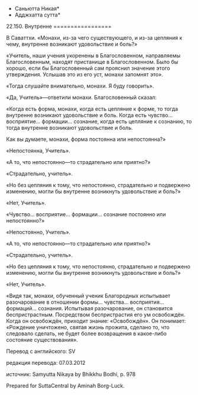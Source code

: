 * Саньютта Никая*
* Адджхатта сутта*

22\.150\. Внутренне
\=\=\=\=\=\=\=\=\=\=\=\=\=\=\=\=\=

В Саваттхи\. «Монахи, из\-за чего существующего, и из\-за цепляния к чему, внутренне возникают удовольствие и боль?»

«Учитель, наши учения укоренены в Благословенном, направляемы Благословенным, находят пристанище в Благословенном\. Было бы хорошо, если бы Благословенный сам прояснил значение этого утверждения\. Услышав это из его уст, монахи запомнят это»\.

«Тогда слушайте внимательно, монахи\. Я буду говорить»\.

«Да, Учитель»—ответили монахи\. Благословенный сказал:

«Когда есть форма, монахи, когда есть цепляние к форме, то тогда внутренне возникают удовольствие и боль\. Когда есть чувство… восприятие… формации… сознание, когда есть цепляние к сознанию, то тогда внутренне возникают удовольствие и боль\.

Как вы думаете, монахи, форма постоянна или непостоянна?»

«Непостоянна, Учитель»\.

«А то, что непостоянно—то страдательно или приятно?»

«Страдательно, учитель»\.

«Но без цепляния к тому, что непостоянно, страдательно и подвержено изменению, могли бы внутренне возникнуть удовольствие и боль?»

«Нет, Учитель»\.

«Чувство… восприятие… формации… сознание постоянно или непостоянно?»

«Непостоянно, Учитель»\.

«А то, что непостоянно—то страдательно или приятно?»

«Страдательно, учитель»\.

«Но без цепляния к тому, что непостоянно, страдательно и подвержено изменению, могли бы внутренне возникнуть удовольствие и боль?»

«Нет, Учитель»\.

«Видя так, монахи, обученный ученик Благородных испытывает разочарование в отношении формы… чувства… восприятия… формаций… сознания\. Испытывая разочарование, он становится беспристрастным\. Посредством беспристрастия его ум освобождён\. Когда он освобождён, приходит знание: «Освобождён»\. Он понимает: «Рождение уничтожено, святая жизнь прожита, сделано то, что следовало сделать, не будет более возвращения в какое\-либо состояние существования»\.

Перевод с английского: SV

редакция перевода: 07\.03\.2012

источник: Samyutta Nikaya by Bhikkhu Bodhi, p\. 978

Prepared for SuttaCentral by Aminah Borg\-Luck\.